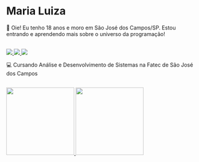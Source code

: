 <h1 align="left">Maria Luiza</h1>
🌱 Oie! Eu tenho 18 anos e moro em São José dos Campos/SP.
Estou entrando e aprendendo mais sobre o universo da programação!
</br>
</br>
<!-- Social Section -->
<p align="left">
  <a href= "https://www.linkedin.com/in/maria-luiza-a141b123b/">
    <img src="https://img.icons8.com/material-outlined/30/689d6a/linkedin.png"/>
  </a>
   <a href=mailto:mluizaguedessilva@gmail.com>
    <img src="https://img.icons8.com/material-outlined/30/689d6a/mail.png"/>
  </a>
   <a href= "https://www.instagram.com/mluizaguedes._/">
    <img src="https://img.icons8.com/material-outlined/30/689d6a/instagram.png"/>
  </a>
</p>

<p> 💻 Cursando Análise e Desenvolvimento de Sistemas na Fatec de São José dos Campos </p>
          
##
<div>
<a href="https://github.com/seu-usuário-aqui">
<img loading="lazy" height="180em" src="https://github-readme-stats.vercel.app/api/top-langs/?username=mluizaguedes&layout=compact&langs_count=7&theme=vue&show_icons=true"/>
<img loading="lazy" height="180em" src="https://github-readme-stats.vercel.app/api?username=mluizaguedes&show_icons=true&theme=vue&show_icons=true&include_all_commits=true&count_private=true"/>
</div>
